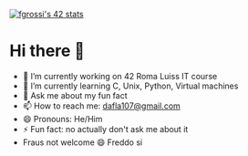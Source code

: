 [![fgrossi's 42 stats](https://badge42.vercel.app/api/v2/cl2p9nrdq006809kxlac8prrc/stats?cursusId=21&coalitionId=125)](https://github.com/JaeSeoKim/badge42)

# Hi there 👋

- 🔭 I’m currently working on 42 Roma Luiss IT course
- 🌱 I’m currently learning C, Unix, Python, Virtual machines
- 💬 Ask me about my fun fact
- 📫 How to reach me: dafla107@gmail.com
- 😄 Pronouns: He/Him
- ⚡ Fun fact: no actually don't ask me about it
- Fraus not welcome 😄 Freddo si
